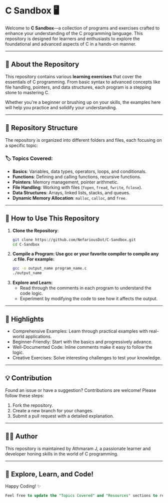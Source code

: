 # C Sandbox 🖥️

Welcome to **C Sandbox**—a collection of programs and exercises crafted to enhance your understanding of the C programming language. This repository is designed for learners and enthusiasts to explore the foundational and advanced aspects of C in a hands-on manner.

---

## 🎯 About the Repository

This repository contains various **learning exercises** that cover the essentials of C programming. From basic syntax to advanced concepts like file handling, pointers, and data structures, each program is a stepping stone to mastering C.

Whether you're a beginner or brushing up on your skills, the examples here will help you practice and solidify your understanding.

---

## 📂 Repository Structure

The repository is organized into different folders and files, each focusing on a specific topic:

### 🏷️ Topics Covered:
- **Basics**: Variables, data types, operators, loops, and conditionals.
- **Functions**: Defining and calling functions, recursive functions.
- **Pointers**: Memory management, pointer arithmetic.
- **File Handling**: Working with files (`fopen`, `fread`, `fwrite`, `fclose`).
- **Data Structures**: Arrays, linked lists, stacks, and queues.
- **Dynamic Memory Allocation**: `malloc`, `calloc`, and `free`.

---

## 🚀 How to Use This Repository

1. **Clone the Repository**:
   ```bash
   git clone https://github.com/NefariousDot/C-Sandbox.git
   cd C-Sandbox
   ```
2. **Compile a Program: Use gcc or your favorite compiler to compile any .c file. For example:**
   ```bash
   gcc -o output_name program_name.c
   ./output_name
   ```
3. **Explore and Learn:**
   - Read through the comments in each program to understand the code logic.
   - Experiment by modifying the code to see how it affects the output.

---

## 🌟 Highlights

- Comprehensive Examples: Learn through practical examples with real-world applications.
- Beginner-Friendly: Start with the basics and progressively advance.
- Well-Documented Code: Inline comments make it easy to follow the logic.
- Creative Exercises: Solve interesting challenges to test your knowledge.

---

## 💡 Contribution

Found an issue or have a suggestion? Contributions are welcome! Please follow these steps:

1. Fork the repository.
2. Create a new branch for your changes.
3. Submit a pull request with a detailed explanation.

---

## 👨‍💻 Author

This repository is maintained by Athmaram J, a passionate learner and developer honing skills in the world of C programming.

---

## 🌌 Explore, Learn, and Code!

Happy Coding! ✨

```sql
Feel free to update the "Topics Covered" and "Resources" sections to reflect the actual content of your repository!
```


